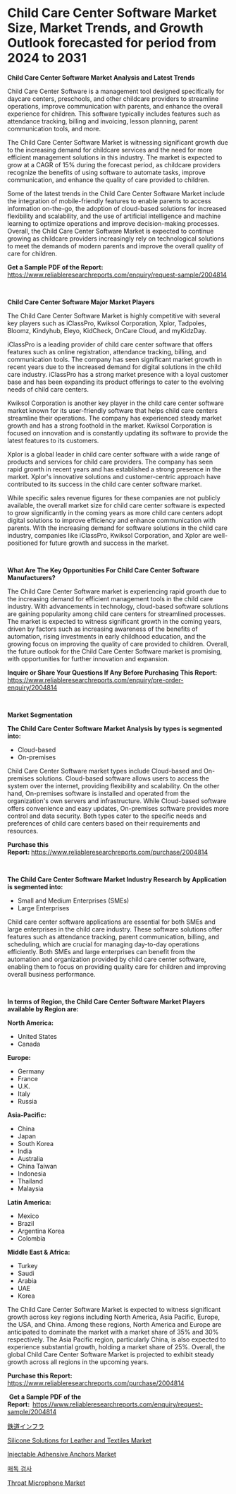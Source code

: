 <p><h1>Child Care Center Software Market Size, Market Trends, and Growth Outlook forecasted for period from 2024 to 2031</h1></p><p><strong>Child Care Center Software Market Analysis and Latest Trends</strong></p>
<p><p>Child Care Center Software is a management tool designed specifically for daycare centers, preschools, and other childcare providers to streamline operations, improve communication with parents, and enhance the overall experience for children. This software typically includes features such as attendance tracking, billing and invoicing, lesson planning, parent communication tools, and more.</p><p>The Child Care Center Software Market is witnessing significant growth due to the increasing demand for childcare services and the need for more efficient management solutions in this industry. The market is expected to grow at a CAGR of 15% during the forecast period, as childcare providers recognize the benefits of using software to automate tasks, improve communication, and enhance the quality of care provided to children.</p><p>Some of the latest trends in the Child Care Center Software Market include the integration of mobile-friendly features to enable parents to access information on-the-go, the adoption of cloud-based solutions for increased flexibility and scalability, and the use of artificial intelligence and machine learning to optimize operations and improve decision-making processes. Overall, the Child Care Center Software Market is expected to continue growing as childcare providers increasingly rely on technological solutions to meet the demands of modern parents and improve the overall quality of care for children.</p></p>
<p><strong>Get a Sample PDF of the Report:&nbsp;</strong> <a href="https://www.reliableresearchreports.com/enquiry/request-sample/2004814">https://www.reliableresearchreports.com/enquiry/request-sample/2004814</a></p>
<p>&nbsp;</p>
<p><strong>Child Care Center Software Major Market Players</strong></p>
<p><p>The Child Care Center Software Market is highly competitive with several key players such as iClassPro, Kwiksol Corporation, Xplor, Tadpoles, Bloomz, Kindyhub, Eleyo, KidCheck, OnCare Cloud, and myKidzDay. </p><p>iClassPro is a leading provider of child care center software that offers features such as online registration, attendance tracking, billing, and communication tools. The company has seen significant market growth in recent years due to the increased demand for digital solutions in the child care industry. iClassPro has a strong market presence with a loyal customer base and has been expanding its product offerings to cater to the evolving needs of child care centers.</p><p>Kwiksol Corporation is another key player in the child care center software market known for its user-friendly software that helps child care centers streamline their operations. The company has experienced steady market growth and has a strong foothold in the market. Kwiksol Corporation is focused on innovation and is constantly updating its software to provide the latest features to its customers.</p><p>Xplor is a global leader in child care center software with a wide range of products and services for child care providers. The company has seen rapid growth in recent years and has established a strong presence in the market. Xplor's innovative solutions and customer-centric approach have contributed to its success in the child care center software market.</p><p>While specific sales revenue figures for these companies are not publicly available, the overall market size for child care center software is expected to grow significantly in the coming years as more child care centers adopt digital solutions to improve efficiency and enhance communication with parents. With the increasing demand for software solutions in the child care industry, companies like iClassPro, Kwiksol Corporation, and Xplor are well-positioned for future growth and success in the market.</p></p>
<p>&nbsp;</p>
<p><strong>What Are The Key Opportunities For Child Care Center Software Manufacturers?</strong></p>
<p><p>The Child Care Center Software market is experiencing rapid growth due to the increasing demand for efficient management tools in the child care industry. With advancements in technology, cloud-based software solutions are gaining popularity among child care centers for streamlined processes. The market is expected to witness significant growth in the coming years, driven by factors such as increasing awareness of the benefits of automation, rising investments in early childhood education, and the growing focus on improving the quality of care provided to children. Overall, the future outlook for the Child Care Center Software market is promising, with opportunities for further innovation and expansion.</p></p>
<p><strong>Inquire or Share Your Questions If Any Before Purchasing This Report:</strong> <a href="https://www.reliableresearchreports.com/enquiry/pre-order-enquiry/2004814">https://www.reliableresearchreports.com/enquiry/pre-order-enquiry/2004814</a></p>
<p>&nbsp;</p>
<p><strong>Market Segmentation</strong></p>
<p><strong>The Child Care Center Software Market Analysis by types is segmented into:</strong></p>
<p><ul><li>Cloud-based</li><li>On-premises</li></ul></p>
<p><p>Child Care Center Software market types include Cloud-based and On-premises solutions. Cloud-based software allows users to access the system over the internet, providing flexibility and scalability. On the other hand, On-premises software is installed and operated from the organization's own servers and infrastructure. While Cloud-based software offers convenience and easy updates, On-premises software provides more control and data security. Both types cater to the specific needs and preferences of child care centers based on their requirements and resources.</p></p>
<p><strong>Purchase this Report:&nbsp;</strong><a href="https://www.reliableresearchreports.com/purchase/2004814">https://www.reliableresearchreports.com/purchase/2004814</a></p>
<p>&nbsp;</p>
<p><strong>The Child Care Center Software Market Industry Research by Application is segmented into:</strong></p>
<p><ul><li>Small and Medium Enterprises (SMEs)</li><li>Large Enterprises</li></ul></p>
<p><p>Child care center software applications are essential for both SMEs and large enterprises in the child care industry. These software solutions offer features such as attendance tracking, parent communication, billing, and scheduling, which are crucial for managing day-to-day operations efficiently. Both SMEs and large enterprises can benefit from the automation and organization provided by child care center software, enabling them to focus on providing quality care for children and improving overall business performance.</p></p>
<p>&nbsp;</p>
<p><strong>In terms of Region, the Child Care Center Software Market Players available by Region are:</strong></p>
<p>
    <p> <strong> North America: </strong>
        <ul>
            <li>United States</li>
            <li>Canada</li>
        </ul>
        </p> 
    <p> <strong> Europe: </strong>
        <ul>
            <li>Germany</li>
            <li>France</li>
            <li>U.K.</li>
            <li>Italy</li>
            <li>Russia</li>
        </ul>
        </p> 
    <p> <strong> Asia-Pacific: </strong>
        <ul>
            <li>China</li>
            <li>Japan</li>
            <li>South Korea</li>
            <li>India</li>
            <li>Australia</li>
            <li>China Taiwan</li>
            <li>Indonesia</li>
            <li>Thailand</li>
            <li>Malaysia</li>
        </ul>
        </p> 
    <p> <strong> Latin America: </strong>
        <ul>
            <li>Mexico</li>
            <li>Brazil</li>
            <li>Argentina Korea</li>
            <li>Colombia</li>
        </ul>
        </p> 
    <p> <strong> Middle East & Africa: </strong>
        <ul>
            <li>Turkey</li>
            <li>Saudi</li>
            <li>Arabia</li>
            <li>UAE</li>
            <li>Korea</li>
        </ul>
    </p>
    </p>
<p><p>The Child Care Center Software Market is expected to witness significant growth across key regions including North America, Asia Pacific, Europe, the USA, and China. Among these regions, North America and Europe are anticipated to dominate the market with a market share of 35% and 30% respectively. The Asia Pacific region, particularly China, is also expected to experience substantial growth, holding a market share of 25%. Overall, the global Child Care Center Software Market is projected to exhibit steady growth across all regions in the upcoming years.</p></p>
<p><strong>Purchase this Report: </strong><a href="https://www.reliableresearchreports.com/purchase/2004814">https://www.reliableresearchreports.com/purchase/2004814</a></p>
<p>&nbsp;<strong>Get a Sample PDF of the Report:&nbsp;&nbsp;</strong><a href="https://www.reliableresearchreports.com/enquiry/request-sample/2004814">https://www.reliableresearchreports.com/enquiry/request-sample/2004814</a></p>
<p><strong></strong></p>
<p><p><a href="https://github.com/ycmtqqhvk3273/Market-Research-Report-List-1/blob/main/6970270185040.md">鉄道インフラ</a></p><p><a href="https://issuu.com/reportprime-2/docs/silicone-solutions-for-leather-and-textiles-market">Silicone Solutions for Leather and Textiles Market</a></p><p><a href="https://cute-banjo-8ca.notion.site/Injectable-Adhensive-Anchors-Market-Size-Market-Share-and-Global-Market-Analysis-Report-2024-203-398e9fdaf40c486fbb3c259ffbcdd73f">Injectable Adhensive Anchors Market</a></p><p><a href="https://github.com/lkwggful07722/Market-Research-Report-List-1/blob/main/7473680184974.md">매독 검사</a></p><p><a href="https://view.publitas.com/reportprime-1/throat-microphone-market-size-growth-outlook-from-2024-to-2031-projecting-at-markets-trends-analysis-by-application-regional-outlook-and-revenue/">Throat Microphone Market</a></p></p>